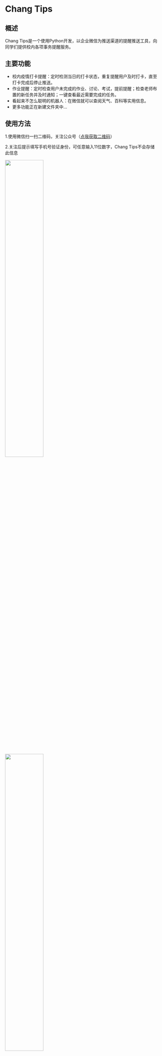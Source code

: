 ﻿# Chang Tips

## 概述
Chang Tips是一个使用Python开发，以企业微信为推送渠道的提醒推送工具，向同学们提供校内各项事务提醒服务。

## 主要功能
* 校内疫情打卡提醒：定时检测当日的打卡状态，重复提醒用户及时打卡，直至打卡完成后停止推送。
* 作业提醒：定时检查用户未完成的作业、讨论、考试，提前提醒；检查老师布置的新任务并及时通知；一键查看最近需要完成的任务。
* 看起来不怎么聪明的机器人：在微信就可以查阅天气、百科等实用信息。
* 更多功能正在新建文件夹中...

## 使用方法
1.使用微信扫一扫二维码，关注公众号（[点我获取二维码](https://changwebsite.azurewebsites.net/qrcode)）

2.关注后提示填写手机号验证身份，可任意输入11位数字，Chang Tips不会存储此信息

<img src="https://changwebsite.azurewebsites.net/static/index/step1.e6affd67208d.jpeg" width="50%">

<img src="https://changwebsite.azurewebsites.net/static/index/step2.7dc8deba6b04.jpeg" width="50%">

3.验证通过后，点击进入需要提醒的功能（如“优学院任务提醒”），点击下方菜单栏的“绑定账号”按钮，绑定账号后即可接收提醒

<img src="https://changwebsite.azurewebsites.net/static/index/step3.e16a25a6d402.jpeg" width="50%">

4.Enjoy it!

## 帮助与支持
* 常见问题：https://changwebsite.azurewebsites.net/qa
* 反馈与建议：https://changwebsite.azurewebsites.net/feedback

## 工作原理
<img src="https://changwebsite.azurewebsites.net/static/index/modules.23ea0c9b6fbc.png">

项目网站使用Python Web框架Django开发，前端样式使用了同微信原生视觉体验一致的基础样式库WeUI。网站部署在云服务器，用户可以通过微信公众号菜单栏访问。  

用户进入绑定账号页面填写第三方平台账号信息，将账号信息交由相应模块处理，绑定成功后，将用户账号信息以及相应平台的cookie/token加密存储至数据库。  

定时提醒脚本模块使用Python编写。通过腾讯云函数服务可以定时触发“获取用户事务”模块，携带cookie/token向相应平台请求用户的事务。    

调用企业微信相应API，向用户推送提醒消息；用户即可在微信客户端接收提醒消息。  

用户可随时访问取消绑定页面，请求停止服务，并删除数据库中用户的账号信息。

<img src="https://changwebsite.azurewebsites.net/static/index/process.e39f5221231d.png">

## 引用的开源项目
WeUI：https://github.com/Tencent/weui

企业微信官方API：https://github.com/sbzhu/weworkapi_python

## 开源仓库
为保护用户的个人信息，部分功能代码相关细节恕不提供。开发者承诺该项目不会泄露用户个人信息以及将其用作其他用途。感谢您的理解、支持与信任！

GitHub：https://github.com/AChangAZha/ChangTips

如果你觉得Chang Tips还不错，不妨给我点个小星星吧！

## 特别声明
* 该项目及其代码仅用于测试和学习研究，禁止用于商业用途。
* 用户直接或间接使用或传播该项目及其代码，开发者均不对上述行为产生的任何后果负责。
* 该项目不会泄露用户个人信息以及将其用作其他用途。